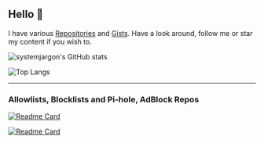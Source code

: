 ## Hello 👋

I have various [Repositories](https://github.com/SystemJargon?tab=repositories) and [Gists](https://gist.github.com/SystemJargon). Have a look around, follow me or star my content if you wish to.

![systemjargon's GitHub stats](https://github-readme-stats.vercel.app/api?username=systemjargon&show_icons=true&border_radius=40&theme=dark)

![Top Langs](https://github-readme-stats.vercel.app/api/top-langs/?username=systemjargon&show_icons=true&langs_count=5&border_radius=40&theme=dark)

----


### Allowlists, Blocklists and Pi-hole, AdBlock Repos





[![Readme Card](https://github-readme-stats.vercel.app/api/pin/?username=systemjargon&repo=blocklists&theme=dark)](https://github.com/systemjargon/blocklists)


[![Readme Card](https://github-readme-stats.vercel.app/api/pin/?username=systemjargon&repo=allowlists&theme=dark)](https://github.com/systemjargon/allowlists)








